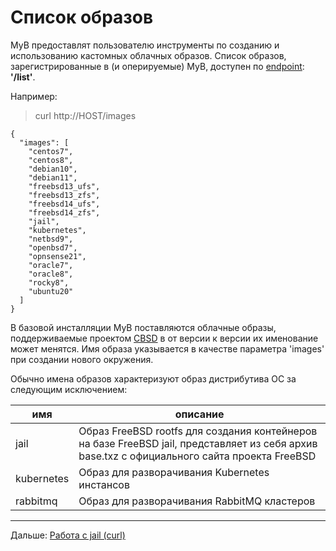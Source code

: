 # Список образов

MyB предоставлят пользователю инструменты по созданию и использованию  кастомных облачных образов. Список образов, зарегистрированные в (и оперируемые) MyB, доступен по [endpoint](api.md): **'/list'**.

Например:

> curl http://HOST/images

```
{
  "images": [
    "centos7",
    "centos8",
    "debian10",
    "debian11",
    "freebsd13_ufs",
    "freebsd13_zfs",
    "freebsd14_ufs",
    "freebsd14_zfs",
    "jail",
    "kubernetes",
    "netbsd9",
    "openbsd7",
    "opnsense21",
    "oracle7",
    "oracle8",
    "rocky8",
    "ubuntu20"
  ]
}
```

В базовой инсталляции MyB поставляются облачные образы, поддерживаемые проектом [CBSD](https://cbsd.io) в от версии к версии их именование может менятся. Имя образа указывается в качестве параметра 'images' при создании нового окружения.

Обычно имена образов характеризуют образ дистрибутива ОС за следующим исключением:

|     имя       |   описание  |
| ------------- | ----------- |
|     jail      | Образ FreeBSD rootfs для создания контейнеров на базе FreeBSD jail, представляет из себя архив base.txz с официального сайта проекта FreeBSD |
|   kubernetes  | Образ для разворачивания Kubernetes инстансов |
|   rabbitmq    | Образ для разворачивания RabbitMQ кластеров   |


---

Дальше: [Работа с jail (curl)](jail_curl.md)

